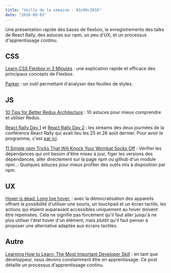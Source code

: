```yaml
---
title: "Veille de la semaine - 03/09/2016"
date: "2016-09-03"
---
```


Une présentation rapide des bases de flexbox, le enregistrements des talks de
React Rally, des astuces sur npm, un peu d'UX, et un processus d'apprentissage
continu.

## CSS

[Learn CSS Flexbox in 3
Minutes](https://medium.com/learning-new-stuff/learn-css-flexbox-in-3-minutes-c616c7070672#.pa0ehd7sf)
: une explication rapide et efficace des principaux concepts de Flexbox.

[Parker](https://github.com/katiefenn/parker) : un outil permettant d'analyser
des feuilles de styles.

## JS

[10 Tips for Better Redux
Architecture](https://medium.com/javascript-scene/10-tips-for-better-redux-architecture-69250425af44#.23gb5wk1l)
: 10 astuces pour mieux comprendre et utiliser Redux.

[React Rally Day 1](https://www.youtube.com/watch?v=Fk--XUEorvc) et [React
Rally Day 2](https://www.youtube.com/watch?v=nI0cQ-2YR1I) : les streams des
deux journées de la conférence React Rally qui avait lieu les 25 et 26 août
dernier. Pour avoir le programme, c'est [par
ici](http://www.reactrally.com/schedule).

[11 Simple npm Tricks That Will Knock Your Wombat Socks
Off](http://www.batmanstream.com/) : Vérifier les dépendances qui ont besoin
d'être mises à jour, figer les versions des dépendances, aller directement sur
la page npm ou github d'un module npm... Quelques astuces pour mieux profiter
des outils mis à disposition par npm.

## UX

[Hover is dead. Long live
hover.](https://medium.com/instacart-design/hover-is-dead-long-live-hover-37a89d3795df#.c8u2mvx4f)
: avec la démocratisation des appareils offrant la possibilité d'utiliser une
souris, un touchpad et un écran tactile, les actions qui étaient auparavant
accessibles uniquement au hover doivent être repensées. Cela ne signifie pas
forcément qu'il faut aller jusqu'à ne plus utiliser l'état hover d'un élément,
mais plutôt qu'il faut penser à proposer une alternative adaptée aux écrans
tactiles.

## Autre

[Learning How to Learn: The Most Important Developer
Skill](https://medium.freecodecamp.com/learning-how-to-learn-the-most-important-developer-skill-7bf62dfaf67d#.7szgm2wsm)
: en tant que développeur, nous devons constamment être en apprentissage. Ce
post détaille un processus d'apprentissage continu.
